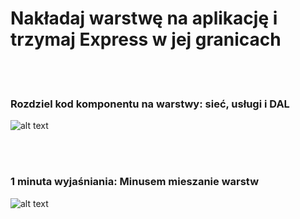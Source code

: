 # Nakładaj warstwę na aplikację i trzymaj Express w jej granicach

<br/><br/>

 ### Rozdziel kod komponentu na warstwy: sieć, usługi i DAL

![alt text](/assets/images/structurebycomponents.PNG "Separate component code into layers")

 <br/><br/>

### 1 minuta wyjaśniania: Minusem mieszanie warstw

![alt text](/assets/images/keepexpressinweb.gif "The downside of mixing layers")
